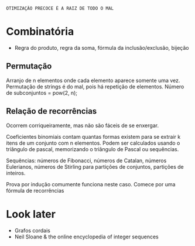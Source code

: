     OTIMIZAÇÃO PRECOCE É A RAIZ DE TODO O MAL

# Combinatória

+ Regra do produto, regra da soma, fórmula da inclusão/exclusão, bijeção

Permutação
----------

Arranjo de n elementos onde cada elemento aparece somente uma vez.
Permutação de strings é do mal, pois há repetição de elementos.
Número de subconjuntos = pow(2, n);

Relação de recorrências
-----------------------

Ocorrem corriqueiramente, mas não são fáceis de se enxergar.

Coeficientes binomiais contam quantas formas existem para se extrair k itens
de um conjunto com n elementos. Podem ser calculados usando o triângulo de
pascal, memorizando o triângulo de Pascal ou sequências.

Sequências: números de Fibonacci, números
de Catalan, números Eulerianos, números de Stirling para partições de
conjuntos, partições de inteiros.

Prova por indução comumente funciona neste caso. Comece por uma fórmula de
recorrências

# Look later
+ Grafos cordais
+ Neil Sloane & the online encyclopedia of integer sequences
